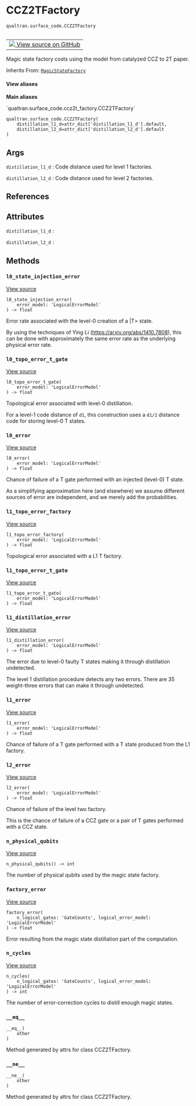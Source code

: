 # CCZ2TFactory
`qualtran.surface_code.CCZ2TFactory`


<table class="tfo-notebook-buttons tfo-api nocontent" align="left">
<td>
  <a target="_blank" href="https://github.com/quantumlib/Qualtran/blob/main/qualtran/surface_code/ccz2t_factory.py#L27-L157">
    <img src="https://www.tensorflow.org/images/GitHub-Mark-32px.png" />
    View source on GitHub
  </a>
</td>
</table>



Magic state factory costs using the model from catalyzed CCZ to 2T paper.

Inherits From: [`MagicStateFactory`](../../qualtran/surface_code/MagicStateFactory.md)

<section class="expandable">
  <h4 class="showalways">View aliases</h4>
  <p>
<b>Main aliases</b>
<p>`qualtran.surface_code.ccz2t_factory.CCZ2TFactory`</p>
</p>
</section>

<pre class="devsite-click-to-copy prettyprint lang-py tfo-signature-link">
<code>qualtran.surface_code.CCZ2TFactory(
    distillation_l1_d=attr_dict[&#x27;distillation_l1_d&#x27;].default,
    distillation_l2_d=attr_dict[&#x27;distillation_l2_d&#x27;].default
)
</code></pre>



<!-- Placeholder for "Used in" -->


<h2 class="add-link">Args</h2>

`distillation_l1_d`<a id="distillation_l1_d"></a>
: Code distance used for level 1 factories.

`distillation_l2_d`<a id="distillation_l2_d"></a>
: Code distance used for level 2 factories.




<h2 class="add-link">References</h2>






<h2 class="add-link">Attributes</h2>

`distillation_l1_d`<a id="distillation_l1_d"></a>
: &nbsp;

`distillation_l2_d`<a id="distillation_l2_d"></a>
: &nbsp;




## Methods

<h3 id="l0_state_injection_error"><code>l0_state_injection_error</code></h3>

<a target="_blank" class="external" href="https://github.com/quantumlib/Qualtran/blob/main/qualtran/surface_code/ccz2t_factory.py#L47-L53">View source</a>

<pre class="devsite-click-to-copy prettyprint lang-py tfo-signature-link">
<code>l0_state_injection_error(
    error_model: 'LogicalErrorModel'
) -> float
</code></pre>

Error rate associated with the level-0 creation of a |T> state.

By using the techniques of Ying Li (https://arxiv.org/abs/1410.7808), this can be
done with approximately the same error rate as the underlying physical error rate.

<h3 id="l0_topo_error_t_gate"><code>l0_topo_error_t_gate</code></h3>

<a target="_blank" class="external" href="https://github.com/quantumlib/Qualtran/blob/main/qualtran/surface_code/ccz2t_factory.py#L55-L68">View source</a>

<pre class="devsite-click-to-copy prettyprint lang-py tfo-signature-link">
<code>l0_topo_error_t_gate(
    error_model: 'LogicalErrorModel'
) -> float
</code></pre>

Topological error associated with level-0 distillation.

For a level-1 code distance of `d1`, this construction uses a `d1/2` distance code
for storing level-0 T states.

<h3 id="l0_error"><code>l0_error</code></h3>

<a target="_blank" class="external" href="https://github.com/quantumlib/Qualtran/blob/main/qualtran/surface_code/ccz2t_factory.py#L70-L76">View source</a>

<pre class="devsite-click-to-copy prettyprint lang-py tfo-signature-link">
<code>l0_error(
    error_model: 'LogicalErrorModel'
) -> float
</code></pre>

Chance of failure of a T gate performed with an injected (level-0) T state.

As a simplifying approximation here (and elsewhere) we assume different sources
of error are independent, and we merely add the probabilities.

<h3 id="l1_topo_error_factory"><code>l1_topo_error_factory</code></h3>

<a target="_blank" class="external" href="https://github.com/quantumlib/Qualtran/blob/main/qualtran/surface_code/ccz2t_factory.py#L82-L86">View source</a>

<pre class="devsite-click-to-copy prettyprint lang-py tfo-signature-link">
<code>l1_topo_error_factory(
    error_model: 'LogicalErrorModel'
) -> float
</code></pre>

Topological error associated with a L1 T factory.


<h3 id="l1_topo_error_t_gate"><code>l1_topo_error_t_gate</code></h3>

<a target="_blank" class="external" href="https://github.com/quantumlib/Qualtran/blob/main/qualtran/surface_code/ccz2t_factory.py#L88-L91">View source</a>

<pre class="devsite-click-to-copy prettyprint lang-py tfo-signature-link">
<code>l1_topo_error_t_gate(
    error_model: 'LogicalErrorModel'
) -> float
</code></pre>




<h3 id="l1_distillation_error"><code>l1_distillation_error</code></h3>

<a target="_blank" class="external" href="https://github.com/quantumlib/Qualtran/blob/main/qualtran/surface_code/ccz2t_factory.py#L93-L99">View source</a>

<pre class="devsite-click-to-copy prettyprint lang-py tfo-signature-link">
<code>l1_distillation_error(
    error_model: 'LogicalErrorModel'
) -> float
</code></pre>

The error due to level-0 faulty T states making it through distillation undetected.

The level 1 distillation procedure detects any two errors. There are 35 weight-three
errors that can make it through undetected.

<h3 id="l1_error"><code>l1_error</code></h3>

<a target="_blank" class="external" href="https://github.com/quantumlib/Qualtran/blob/main/qualtran/surface_code/ccz2t_factory.py#L101-L107">View source</a>

<pre class="devsite-click-to-copy prettyprint lang-py tfo-signature-link">
<code>l1_error(
    error_model: 'LogicalErrorModel'
) -> float
</code></pre>

Chance of failure of a T gate performed with a T state produced from the L1 factory.


<h3 id="l2_error"><code>l2_error</code></h3>

<a target="_blank" class="external" href="https://github.com/quantumlib/Qualtran/blob/main/qualtran/surface_code/ccz2t_factory.py#L113-L125">View source</a>

<pre class="devsite-click-to-copy prettyprint lang-py tfo-signature-link">
<code>l2_error(
    error_model: 'LogicalErrorModel'
) -> float
</code></pre>

Chance of failure of the level two factory.

This is the chance of failure of a CCZ gate or a pair of T gates performed with a CCZ state.

<h3 id="n_physical_qubits"><code>n_physical_qubits</code></h3>

<a target="_blank" class="external" href="https://github.com/quantumlib/Qualtran/blob/main/qualtran/surface_code/ccz2t_factory.py#L131-L134">View source</a>

<pre class="devsite-click-to-copy prettyprint lang-py tfo-signature-link">
<code>n_physical_qubits() -> int
</code></pre>

The number of physical qubits used by the magic state factory.


<h3 id="factory_error"><code>factory_error</code></h3>

<a target="_blank" class="external" href="https://github.com/quantumlib/Qualtran/blob/main/qualtran/surface_code/ccz2t_factory.py#L136-L142">View source</a>

<pre class="devsite-click-to-copy prettyprint lang-py tfo-signature-link">
<code>factory_error(
    n_logical_gates: 'GateCounts', logical_error_model: 'LogicalErrorModel'
) -> float
</code></pre>

Error resulting from the magic state distillation part of the computation.


<h3 id="n_cycles"><code>n_cycles</code></h3>

<a target="_blank" class="external" href="https://github.com/quantumlib/Qualtran/blob/main/qualtran/surface_code/ccz2t_factory.py#L144-L157">View source</a>

<pre class="devsite-click-to-copy prettyprint lang-py tfo-signature-link">
<code>n_cycles(
    n_logical_gates: 'GateCounts', logical_error_model: 'LogicalErrorModel'
) -> int
</code></pre>

The number of error-correction cycles to distill enough magic states.


<h3 id="__eq__"><code>__eq__</code></h3>

<pre class="devsite-click-to-copy prettyprint lang-py tfo-signature-link">
<code>__eq__(
    other
)
</code></pre>

Method generated by attrs for class CCZ2TFactory.


<h3 id="__ne__"><code>__ne__</code></h3>

<pre class="devsite-click-to-copy prettyprint lang-py tfo-signature-link">
<code>__ne__(
    other
)
</code></pre>

Method generated by attrs for class CCZ2TFactory.




